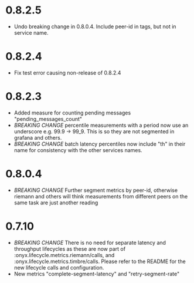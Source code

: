 # 0.8.2.5
- Undo breaking change in 0.8.0.4. Include peer-id in tags, but not in service name.

# 0.8.2.4
- Fix test error causing non-release of 0.8.2.4

# 0.8.2.3
- Added measure for counting pending messages "pending_messages_count"
- *BREAKING CHANGE* percentile measurements with a period now use an underscore e.g. 99.9 -> 99_9. This is so they are not segmented in grafana and others.
- *BREAKING CHANGE* batch latency percentiles now include "th" in their name for consistency with the other services names.


# 0.8.0.4
- *BREAKING CHANGE* Further segment metrics by peer-id, otherwise riemann and others will think measurements from different peers on the same task are just another reading


# 0.7.10
- *BREAKING CHANGE* There is no need for separate latency and throughput lifecycles as these are now part of :onyx.lifecycle.metrics.riemann/calls, and :onyx.lifecycle.metrics.timbre/calls. Please refer to the README for the new lifecycle calls and configuration. 
- New metrics "complete-segment-latency" and "retry-segment-rate"
